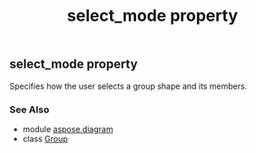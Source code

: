 ﻿---
title: select_mode property
second_title: Aspose.Diagram for Python via .NET API References
description: 
type: docs
weight: 80
url: /python-net/aspose.diagram/group/select_mode/
is_root: false
---

## select_mode property


Specifies how the user selects a group shape and its members.

### See Also
* module [aspose.diagram](../../)
* class [Group](/diagram/python-net/aspose.diagram/group)

